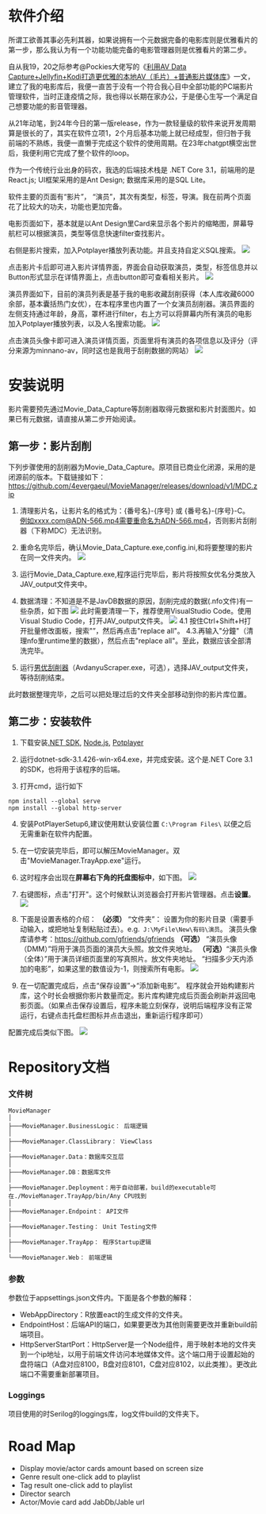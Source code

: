 
# 软件介绍
所谓工欲善其事必先利其器，如果说拥有一个元数据完备的电影库则是优雅看片的第一步，那么我认为有一个功能功能完备的电影管理器则是优雅看片的第二步。

自从我19，20之际参考@Pockies大佬写的《[利用AV Data Capture+Jellyfin+Kodi打造更优雅的本地AV（毛片）+普通影片媒体库](https://pockies.github.io/2020/01/09/av-data-capture-jellyfin-kodi/)》一文，建立了我的电影库后，我便一直苦于没有一个符合我心目中全部功能的PC端影片管理软件，当时正逢疫情之际，我也得以长期在家办公，于是便心生写一个满足自己想要功能的影音管理器。

从21年动笔，到24年今日的第一版release，作为一款轻量级的软件来说开发周期算是很长的了，其实在软件立项1，2个月后基本功能上就已经成型，但归咎于我前端的不熟练，我便一直懒于完成这个软件的使用周期。在23年chatgpt横空出世后，我便利用它完成了整个软件的loop。

作为一个传统行业出身的码农，我选的后端技术栈是 .NET Core 3.1，前端用的是React.js; UI框架采用的是Ant Design; 数据库采用的是SQL Lite。

软件主要的页面有“影片”， “演员”，其次有类型，标签，导演。我在前两个页面花了比较大的功夫，功能也更加完备。

电影页面如下，基本就是以Ant Design里Card来显示各个影片的缩略图，屏幕导航栏可以根据演员，类型等信息快速filter查找影片。

右侧是影片搜索，加入Potplayer播放列表功能。并且支持自定义SQL搜索。
![](Readme/1.jpg)

点击影片卡后即可进入影片详情界面，界面会自动获取演员，类型，标签信息并以Button形式显示在详情界面上，点击button即可查看相关影片。
![](Readme/2.png)

演员界面如下，目前的演员列表是基于我的电影收藏刮削获得（本人库收藏6000余部，基本囊括热门女优），在本程序里也内置了一个女演员刮削器。演员界面的左侧支持通过年龄，身高，罩杯进行filter，右上方可以将屏幕内所有演员的电影加入Potplayer播放列表，以及人名搜索功能。
![](Readme/3.png)

点击演员头像卡即可进入演员详情页面，页面里将有演员的各项信息以及评分（评分来源为minnano-av，同时这也是我用于刮削数据的网站）
![](Readme/4.png)

# 安装说明
影片需要预先通过Movie_Data_Capture等刮削器取得元数据和影片封面图片。如果已有元数据，请直接从第二步开始阅读。
## 第一步：影片刮削
下列步骤使用的刮削器为Movie_Data_Capture。原项目已商业化闭源，采用的是闭源前的版本。下载链接如下：https://github.com/4evergaeul/MovieManager/releases/download/v1/MDC.zip

1.  清理影片名，让影片名的格式为：{番号名}-{序号} 或 {番号名}-{序号}-C。
例如xxxx.com@ADN-566.mp4需要重命名为ADN-566.mp4，否则影片刮削器（下称MDC）无法识别。

2. 重命名完毕后，确认Movie_Data_Capture.exe,config.ini,和将要整理的影片在同一文件夹内。
![](Readme/Picture5.png)

3. 运行Movie_Data_Capture.exe,程序运行完毕后，影片将按照女优名分类放入JAV_output文件夹中。

4. 数据清理：不知道是不是JavDB数据的原因，刮削完成的数据(.nfo文件)有一些杂质，如下图
![](Readme/Picture6.png)
此时需要清理一下，推荐使用VisualStudio Code。使用Visual Studio Code，打开JAV_output文件夹。
![](Readme/Picture7.png)
4.1 按住Ctrl+Shift+H打开批量修改面板，搜索"<![CDATA["，然后点击"replace all"
![](Readme/Picture8.png)
4.2.之后再输入“]]>”，然后再点击"replace all"。
4.3.再输入"分鐘"（清理nfo里runtime里的数据），然后点击"replace all"。至此，数据应该全部清洗完毕。

5. 运行[男优刮削器](https://github.com/4evergaeul/AVDanyuScrapper)（AvdanyuScraper.exe，可选），选择JAV_output文件夹，等待刮削结束。

此时数据整理完毕，之后可以把处理过后的文件夹全部移动到你的影片库位置。

## 第二步：安装软件
1. 下载安装[.NET SDK](https://download.visualstudio.microsoft.com/download/pr/b70ad520-0e60-43f5-aee2-d3965094a40d/667c122b3736dcbfa1beff08092dbfc3/dotnet-sdk-3.1.426-win-x64.exe), [Node.js](https://nodejs.org/dist/v20.15.0/node-v20.15.0-x64.msi), [Potplayer](https://t1.daumcdn.net/potplayer/PotPlayer/Version/Latest/PotPlayerSetup64.exe)

2. 运行dotnet-sdk-3.1.426-win-x64.exe，并完成安装。这个是.NET Core 3.1的SDK，也将用于该程序的后端。

3. 打开cmd，运行如下
```
npm install --global serve
npm install --global http-server
```

4. 安装PotPlayerSetup6,建议使用默认安装位置 ```C:\Program Files\``` 以便之后无需重新在软件内配置。

5.  在一切安装完毕后，即可以解压MovieManager。双击"MovieManager.TrayApp.exe"运行。

6. 这时程序会出现在<b>屏幕右下角的托盘图标中</b>，如下图。
![](Readme/Picture9.png)

7. 右键图标，点击"打开"。这个时候默认浏览器会打开影片管理器。点击<b>设置</b>。
![](Readme/Picture10.png)

8.  下面是设置表格的介绍：
<b>（必须）</b> “文件夹”： 设置为你的影片目录（需要手动输入，或把地址复制粘贴过去）。e.g.``` J:\MyFile\New\有码\演员```。
演员头像库请参考：https://github.com/gfriends/gfriends
<b>（可选）</b> “演员头像（DMM）”将用于演员页面的演员大头照。放文件夹地址。
<b>（可选）</b>“演员头像（全体）”用于演员详细页面里的写真照片。放文件夹地址。
“扫描多少天内添加的电影”，如果这里的数值设为-1，则搜索所有电影。
![](Readme/Picture11.png)

10. 在一切配置完成后，点击“保存设置”->“添加新电影”。 程序就会开始构建影片库，这个时长会根据你影片数量而定。影片库构建完成后页面会刷新并返回电影页面。（如果点击保存设置后，程序未能立刻保存，说明后端程序没有正常运行，右键点击托盘栏图标并点击退出，重新运行程序即可）

配置完成后类似下图。
![](Readme/Picture12.png)


# Repository文档
### 文件树
```
MovieManager
│
├───MovieManager.BusinessLogic： 后端逻辑
│
├───MovieManager.ClassLibrary： ViewClass
│
├───MovieManager.Data：数据库交互层
│
├───MovieManager.DB：数据库文件
│
├───MovieManager.Deployment：用于自动部署，build的executable可在./MovieManager.TrayApp/bin/Any CPU找到
│
├───MovieManager.Endpoint： API文件
│
├───MovieManager.Testing： Unit Testing文件
│
├───MovieManager.TrayApp： 程序Startup逻辑
│
└───MovieManager.Web： 前端逻辑
```

### 参数
参数位于appsettings.json文件内。下面是各个参数的解释：
- WebAppDirectory：R放置eact的生成文件的文件夹。
- EndpointHost：后端API的端口，如果要更改为其他则需要更改并重新build前端项目。
- HttpServerStartPort：HttpServer是一个Node组件，用于映射本地的文件夹到一个ip地址，以用于前端文件访问本地媒体文件。这个端口用于设置起始的盘符端口（A盘对应8100，B盘对应8101，C盘对应8102，以此类推）。更改此端口不需要重新部署项目。

### Loggings
项目使用的时Serilog的loggings库，log文件build的文件夹下。

# Road Map
* Display movie/actor cards amount based on screen size
* Genre result one-click add to playlist
* Tag result one-click add to playlist
* Director search
* Actor/Movie card add JabDb/Jable url
